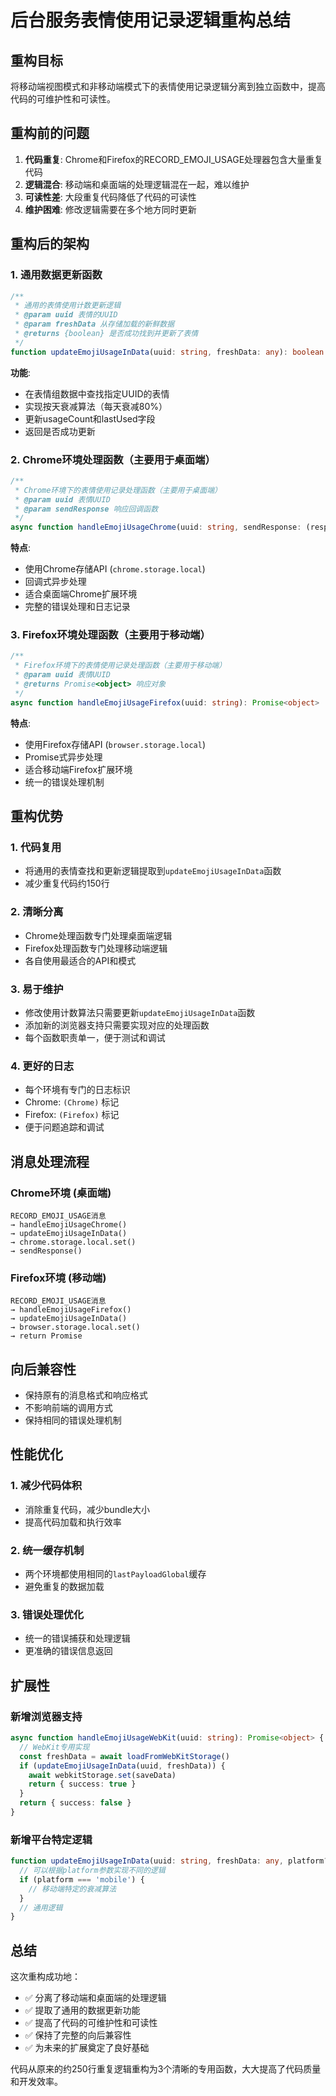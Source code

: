 # 后台服务表情使用记录逻辑重构总结

## 重构目标

将移动端视图模式和非移动端模式下的表情使用记录逻辑分离到独立函数中，提高代码的可维护性和可读性。

## 重构前的问题

1. **代码重复**: Chrome和Firefox的RECORD_EMOJI_USAGE处理器包含大量重复代码
2. **逻辑混合**: 移动端和桌面端的处理逻辑混在一起，难以维护
3. **可读性差**: 大段重复代码降低了代码的可读性
4. **维护困难**: 修改逻辑需要在多个地方同时更新

## 重构后的架构

### 1. 通用数据更新函数

```typescript
/**
 * 通用的表情使用计数更新逻辑
 * @param uuid 表情的UUID
 * @param freshData 从存储加载的新鲜数据
 * @returns {boolean} 是否成功找到并更新了表情
 */
function updateEmojiUsageInData(uuid: string, freshData: any): boolean
```

**功能**:

- 在表情组数据中查找指定UUID的表情
- 实现按天衰减算法（每天衰减80%）
- 更新usageCount和lastUsed字段
- 返回是否成功更新

### 2. Chrome环境处理函数（主要用于桌面端）

```typescript
/**
 * Chrome环境下的表情使用记录处理函数（主要用于桌面端）
 * @param uuid 表情UUID
 * @param sendResponse 响应回调函数
 */
async function handleEmojiUsageChrome(uuid: string, sendResponse: (resp: any) => void)
```

**特点**:

- 使用Chrome存储API (`chrome.storage.local`)
- 回调式异步处理
- 适合桌面端Chrome扩展环境
- 完整的错误处理和日志记录

### 3. Firefox环境处理函数（主要用于移动端）

```typescript
/**
 * Firefox环境下的表情使用记录处理函数（主要用于移动端）
 * @param uuid 表情UUID
 * @returns Promise<object> 响应对象
 */
async function handleEmojiUsageFirefox(uuid: string): Promise<object>
```

**特点**:

- 使用Firefox存储API (`browser.storage.local`)
- Promise式异步处理
- 适合移动端Firefox扩展环境
- 统一的错误处理机制

## 重构优势

### 1. 代码复用

- 将通用的表情查找和更新逻辑提取到`updateEmojiUsageInData`函数
- 减少重复代码约150行

### 2. 清晰分离

- Chrome处理函数专门处理桌面端逻辑
- Firefox处理函数专门处理移动端逻辑
- 各自使用最适合的API和模式

### 3. 易于维护

- 修改使用计数算法只需要更新`updateEmojiUsageInData`函数
- 添加新的浏览器支持只需要实现对应的处理函数
- 每个函数职责单一，便于测试和调试

### 4. 更好的日志

- 每个环境有专门的日志标识
- Chrome: `(Chrome)` 标记
- Firefox: `(Firefox)` 标记
- 便于问题追踪和调试

## 消息处理流程

### Chrome环境 (桌面端)

```
RECORD_EMOJI_USAGE消息
→ handleEmojiUsageChrome()
→ updateEmojiUsageInData()
→ chrome.storage.local.set()
→ sendResponse()
```

### Firefox环境 (移动端)

```
RECORD_EMOJI_USAGE消息
→ handleEmojiUsageFirefox()
→ updateEmojiUsageInData()
→ browser.storage.local.set()
→ return Promise
```

## 向后兼容性

- 保持原有的消息格式和响应格式
- 不影响前端的调用方式
- 保持相同的错误处理机制

## 性能优化

### 1. 减少代码体积

- 消除重复代码，减少bundle大小
- 提高代码加载和执行效率

### 2. 统一缓存机制

- 两个环境都使用相同的`lastPayloadGlobal`缓存
- 避免重复的数据加载

### 3. 错误处理优化

- 统一的错误捕获和处理逻辑
- 更准确的错误信息返回

## 扩展性

### 新增浏览器支持

```typescript
async function handleEmojiUsageWebKit(uuid: string): Promise<object> {
  // WebKit专用实现
  const freshData = await loadFromWebKitStorage()
  if (updateEmojiUsageInData(uuid, freshData)) {
    await webkitStorage.set(saveData)
    return { success: true }
  }
  return { success: false }
}
```

### 新增平台特定逻辑

```typescript
function updateEmojiUsageInData(uuid: string, freshData: any, platform?: string): boolean {
  // 可以根据platform参数实现不同的逻辑
  if (platform === 'mobile') {
    // 移动端特定的衰减算法
  }
  // 通用逻辑
}
```

## 总结

这次重构成功地：

- ✅ 分离了移动端和桌面端的处理逻辑
- ✅ 提取了通用的数据更新功能
- ✅ 提高了代码的可维护性和可读性
- ✅ 保持了完整的向后兼容性
- ✅ 为未来的扩展奠定了良好基础

代码从原来的约250行重复逻辑重构为3个清晰的专用函数，大大提高了代码质量和开发效率。
